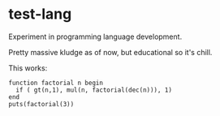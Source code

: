 # test-lang

Experiment in programming language development.

Pretty massive kludge as of now, but educational so it's chill.

This works:
```
function factorial n begin
  if ( gt(n,1), mul(n, factorial(dec(n))), 1)
end
puts(factorial(3))
```

